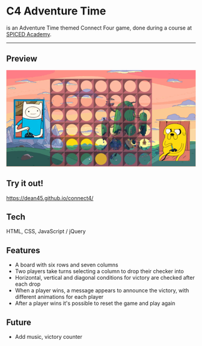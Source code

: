 # C4 Adventure Time

is an Adventure Time themed Connect Four game, done during a course at [SPICED Academy](https://www.spiced.academy/program/full-stack-web-development/).

---

## Preview

<img src="demo/c4.gif">

## Try it out!

https://dean45.github.io/connect4/

## Tech

HTML, CSS, JavaScript / jQuery

## Features

-   A board with six rows and seven columns
-   Two players take turns selecting a column to drop their checker into
-   Horizontal, vertical and diagonal conditions for victory are checked after each drop
-   When a player wins, a message appears to announce the victory, with different animations for each player
-   After a player wins it's possible to reset the game and play again

## Future

-   Add music, victory counter